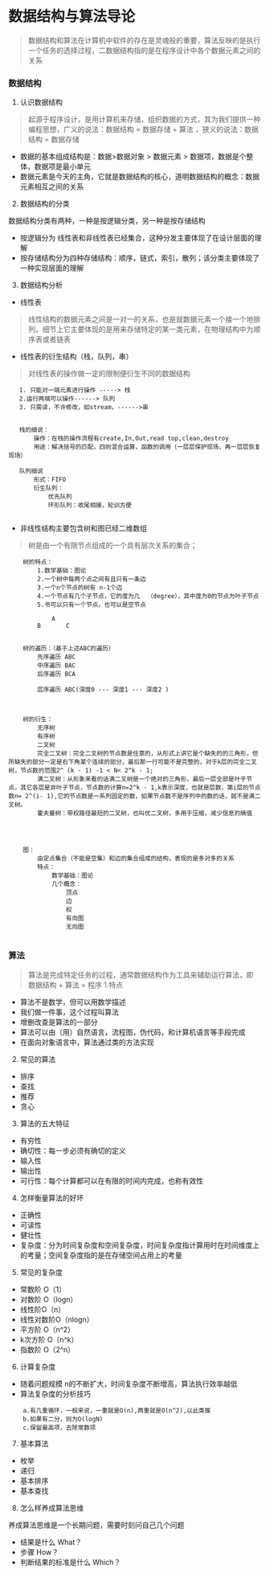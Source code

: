 # 数据结构与算法导论
> 数据结构和算法在计算机中软件的存在是灵魂般的重要，算法反映的是执行一个任务的选择过程，二数据结构指的是在程序设计中各个数据元素之间的关系

### 数据结构

1. 认识数据结构
> 起源于程序设计，是用计算机来存储，组织数据的方式，其为我们提供一种编程思想，广义的说法：数据结构 = 数据存储 +  算法 ，狭义的说法：数据结构 = 数据存储
- 数据的基本组成结构是：数据>数据对象 > 数据元素 > 数据项，数据是个整体，数据项是最小单元
- 数据元素是今天的主角，它就是数据结构的核心，道明数据结构的概念：数据元素相互之间的关系

 2. 数据结构的分类

 数据结构分类有两种，一种是按逻辑分类，另一种是按存储结构

 - 按逻辑分为 线性表和非线性表已经集合，这种分发主要体现了在设计层面的理解
 - 按存储结构分为四种存储结构：顺序，链式，索引，散列；该分类主要体现了一种实现层面的理解

 3. 数据结构分析

 -  线性表
 > 线性结构的数据元素之间是一对一的关系，也是就数据元素一个接一个地排列。细节上它主要体现的是用来存储特定的某一类元素，在物理结构中为顺序表或者链表

 - 线性表的衍生结构（栈，队列，串）
 > 对线性表的操作做一定的限制便衍生不同的数据结构

 ```
    1. 只能对一端元素进行操作 -----> 栈
    2.运行两端可以操作------> 队列
    3. 只需读，不许修改，如stream，------>串


    栈的细说：
        操作：在栈的操作流程有create,In,Out,read top,clean,destroy
        用途：解决括号的匹配，四则混合运算，函数的调用（一层层保护现场，再一层层恢复现场）

    队列细说
        形式：FIFO
        衍生队列：
            优先队列
            环形队列：收尾相接，轮训方便    


 ```

 - 非线性结构主要包含树和图已经二维数组
 > 树是由一个有限节点组成的一个具有层次关系的集合；

```
    树的特点：
        1.数学基础：图论
        2.一个树中每两个点之间有且只有一条边
        3.一个n个节点的树有 n-1个边
        4.一个节点有几个子节点，它的度为几  （degree），其中度为0的节点为叶子节点
        5.书可以只有一个节点，也可以是空节点

            A
        B       C    


    树的遍历：（基于上述ABC的遍历）
        先序遍历 ABC
        中序遍历 BAC
        后序遍历 BCA

        层序遍历 ABC(深度0 --- 深度1 --- 深度2 )



    树的衍生：
        无序树
        有序树
        二叉树
        完全二叉树：完全二叉树的节点数是任意的，从形式上讲它是个缺失的的三角形，但所缺失的部分一定是右下角某个连续的部分，最后那一行可能不是完整的，对于k层的完全二叉树，节点数的范围2^ (k - 1) -1 < N< 2^k - 1;
        满二叉树：从形象来看的话满二叉树是一个绝对的三角形，最后一层全部是叶子节点，其它各层是非叶子节点，节点数的计算n=2^k - 1,k表示深度，也就是层数，第i层的节点数n= 2^(i- 1),它的节点数是一系列固定的数，如果节点数不是序列中的数的话，就不是满二叉树。
        霍夫曼树：带权路径最短的二叉树，也叫优二叉树，多用于压缩，减少信息的熵值    


    
    
    图：
        由定点集合（不能是空集）和边的集合组成的结构，表现的是多对多的关系
        特点：
            数学基础：图论
            几个概念：
                顶点
                边
                权
                有向图
                无向图


```




### 算法

>  算法是完成特定任务的过程，通常数据结构作为工具来辅助运行算法，即  数据结构 + 算法 = 程序
1.特点
- 算法不是数学，但可以用数学描述
- 我们做一件事，这个过程叫算法
- 增删改查是算法的一部分
- 算法可以由（用）自然语言，流程图，伪代码，和计算机语言等手段完成
- 在面向对象语言中，算法通过类的方法实现
2. 常见的算法
- 排序
- 查找
- 推荐
- 贪心

3. 算法的五大特征
- 有穷性
- 确切性：每一步必须有确切的定义
- 输入性
- 输出性
- 可行性：每个计算都可以在有限的时间内完成，也称有效性

4. 怎样衡量算法的好坏
- 正确性
- 可读性
- 健壮性
- 复杂度：分为时间复杂度和空间复杂度，时间复杂度指计算用时在时间维度上的考量；空间复杂度指的是在存储空间占用上的考量

5. 常见的复杂度
- 常数阶 O（1）
- 对数阶 O（logn）
- 线性阶O（n）
- 线性对数阶O（nlogn）
- 平方阶 O（n^2）
- k次方阶 O（n^k）
- 指数阶 O（2^n）

6. 计算复杂度
- 随着问题规模 n的不断扩大，时间复杂度不断增高，算法执行效率越低
- 算法复杂度的分析技巧

```
    a.有几重循环，一般来说，一重就是O(n),两重就是O(n^2),以此类推
    b.如果有二分，则为O(logN)
    c.保留最高项，去除常数项

```

7. 基本算法
- 枚举
- 递归
- 基本排序
- 基本查找

8. 怎么样养成算法思维

养成算法思维是一个长期问题，需要时刻问自己几个问题
- 结果是什么 What？
- 步骤 How？
- 判断结果的标准是什么 Which？